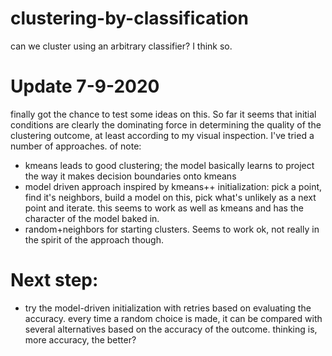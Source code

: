 # clustering-by-classification
can we cluster using an arbitrary classifier? I think so.

# Update 7-9-2020
finally got the chance to test some ideas on this. So far it seems that initial conditions are clearly the dominating force in determining the quality of the clustering outcome, at least according to my visual inspection. I've tried a number of approaches. of note:
- kmeans leads to good clustering; the model basically learns to project the way it makes decision boundaries onto kmeans
- model driven approach inspired by kmeans++ initialization: pick a point, find it's neighbors, build a model on this, pick what's unlikely as a next point and iterate. this seems to work as well as kmeans and has the character of the model baked in. 
- random+neighbors for starting clusters. Seems to work ok, not really in the spirit of the approach though. 

# Next step:
- try the model-driven initialization with retries based on evaluating the accuracy. every time a random choice is made, it can be compared with several alternatives based on the accuracy of the outcome. thinking is, more accuracy, the better? 
